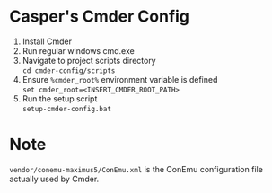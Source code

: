 # Casper's Cmder Config

1. Install Cmder
2. Run regular windows cmd.exe
3. Navigate to project scripts directory  
	`cd cmder-config/scripts`
4. Ensure `%cmder_root%` environment variable is defined  
	`set cmder_root=<INSERT_CMDER_ROOT_PATH>`
5. Run the setup script  
	`setup-cmder-config.bat`

# Note

`vendor/conemu-maximus5/ConEmu.xml` is the ConEmu configuration file actually used by Cmder.

